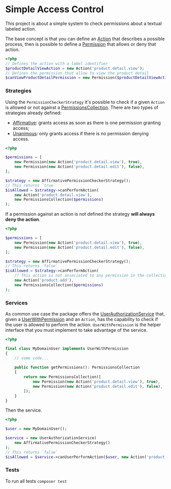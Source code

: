 # Simple Access Control

This project is about a simple system to check permissions about a textual labeled action. 

The base concept is that you can define an [Action](./src/Domain/Action.php) that describes a possible process, then is possible to define a [Permission](./src/Domain/Permission.php) that allows or deny that action.

```php
<?php
// Defines the action with a label identifier
$productDetailViewAction = new Action('product.detail.view');
// Defines the permission that allow to view the product detail
$canViewProductDetailPermission = new Permission($productDetailViewAction, true);
```

### Strategies
Using the `PermissionCheckerStrategy` it's possible to check if a given `Action` is allowed or not against a [PermissionsCollection](./src/Domain/PermissionsCollection.php).
There are two types of strategies already defined:
- [Affirmative](./src/Domain/Checker/AffirmativePermissionCheckerStrategy.php): grants access as soon as there is one permission granting access;
- [Unanimous](./src/Domain/Checker/UnanimousPermissionCheckerStrategy.php): only grants access if there is no permission denying access.

```php
<?php

$permissions = [
    new Permission(new Action('product.detail.view'), true),
    new Permission(new Action('product.detail.edit'), false),
];

$strategy = new AffirmativePermissionCheckerStrategy();
// This returns `true`
$isAllowed = $strategy->canPerformAction(
    new Action('product.detail.view'),
    new PermissionsCollection($permissions)
);
```
If a permission against an action is not defined the strategy **will always deny the action**.

```php
<?php

$permissions = [
    new Permission(new Action('product.detail.view'), true),
    new Permission(new Action('product.detail.edit'), false),
];

$strategy = new AffirmativePermissionCheckerStrategy();
// This returns `false`
$isAllowed = $strategy->canPerformAction(
    // This action is not associated to any permission in the collection
    new Action('product.add'),
    new PermissionsCollection($permissions)
);
```

### Services
As common use case the package offers the [UserAuthorizationService](./src/Application/UserAuthorizationService.php) that, given a [UserWithPermission](./src/Domain/User/UserWithPermissions.php) and an `Action`, has the capability to check if the user is allowed to perform the action.
`UserWithPermission` is the helper interface that you must implement to take advantage of the service.

```php
<?php

final class MyDomainUser implements UserWithPermission
{
    // some code...
    
    public function getPermissions(): PermissionsCollection
    {
        return new PermissionsCollection([
            new Permission(new Action('product.detail.view'), true),
            new Permission(new Action('product.detail.edit'), false),
        ]);
    }
}

```
Then the service.
```php
<?php

$user = new MyDomainUser();

$service = new UserAuthorizationService(
    new AffirmativePermissionCheckerStrategy()
);
// This returns `false`
$isAllowed = $service->canUserPerformAction($user, new Action('product.detail.edit'));
```
### Tests
To run all tests `composer test`

